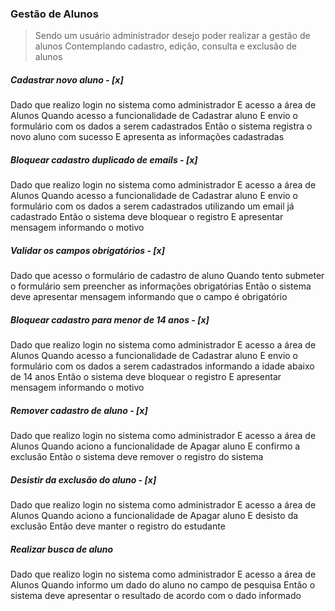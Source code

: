 ### Gestão de Alunos

> Sendo um usuário administrador desejo poder realizar a gestão de alunos
> Contemplando cadastro, edição, consulta e exclusão de alunos

##### Cadastrar novo aluno - [x]

Dado que realizo login no sistema como administrador
E acesso a área de Alunos
Quando acesso a funcionalidade de Cadastrar aluno
E envio o formulário com os dados a serem cadastrados
Então o sistema registra o novo aluno com sucesso
E apresenta as informações cadastradas

##### Bloquear cadastro duplicado de emails - [x]

Dado que realizo login no sistema como administrador
E acesso a área de Alunos
Quando acesso a funcionalidade de Cadastrar aluno
E envio o formulário com os dados a serem cadastrados utilizando um email já cadastrado
Então o sistema deve bloquear o registro
E apresentar mensagem informando o motivo

##### Validar os campos obrigatórios - [x]

Dado que acesso o formulário de cadastro de aluno
Quando tento submeter o formulário sem preencher as informações obrigatórias
Então o sistema deve apresentar mensagem informando que o campo é obrigatório

##### Bloquear cadastro para menor de 14 anos - [x]

Dado que realizo login no sistema como administrador
E acesso a área de Alunos
Quando acesso a funcionalidade de Cadastrar aluno
E envio o formulário com os dados a serem cadastrados informando a idade abaixo de 14 anos
Então o sistema deve bloquear o registro
E apresentar mensagem informando o motivo

##### Remover cadastro de aluno - [x]

Dado que realizo login no sistema como administrador
E acesso a área de Alunos
Quando aciono a funcionalidade de Apagar aluno
E confirmo a exclusão
Então o sistema deve remover o registro do sistema

##### Desistir da exclusão do aluno - [x]

Dado que realizo login no sistema como administrador
E acesso a área de Alunos
Quando aciono a funcionalidade de Apagar aluno
E desisto da exclusão
Então deve manter o registro do estudante

##### Realizar busca de aluno

Dado que realizo login no sistema como administrador
E acesso a área de Alunos
Quando informo um dado do aluno no campo de pesquisa
Então o sistema deve apresentar o resultado de acordo com o dado informado
